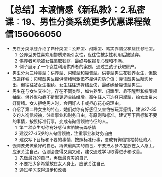 # 【总结】本渡情感《新私教》：2.私密课：19、男性分类系统更多优惠课程微信156066050

-   男性分类系统介绍了四种类型：公养型、闪耀型、踏实靠谱型和雄性领袖型。
    1.  公养型男性喜欢用物质来吸引女性，但往往被女性利用后被抛弃。
    2.  供养者可能被女性骗取钱财，最终导致报复心理和不满。
    3.  例子展示了一个女性利用供养者的案例，通过生孩子获取房产。
-   男生分为三种类型：供养型、闪耀型和靠谱型。供养型男生花钱养女生，但缺乏选择权；闪耀型男生提供情绪刺激但不提供实质价值；靠谱型男生踏实付出，但往往被女生拒绝。女生往往选择结盘侠，最终嫁给靠谱型男生。
-   男生在与女生交往时，存在不同类型，如供养型、闪耀型、靠不醒型和权限领袖型。供养型和靠不醒型更适合结婚后，而年轻人可选择闪耀型，给女生带来好情绪。女人拒绝男人时，会用好人卡或担心花心的理由。
-   介绍了第二种女生的特点，她们对你有好感但又害怕被玩弄感情，建议27-35岁的人徇信领袖，注重事业和财务自由，有原则和标准。建议写下目标和不要的事情，按照标准行事，变成有徇信领袖特征的人。
    1.  第二种女生对你有好感但害怕被玩弄感情
    2.  建议27-35岁的人徇信领袖，注重事业和财务自由
    3.  建议写下目标和不要的事情，按照标准行事，变成有徇信领袖特征的人
-   强调要先做最好的自己，再做最真实的自己，不要把太多希望放在女人身上，应该关注自己，否则会变得又臭又硬，建议通过学习取得进步和改善。
    1.  先做最好的自己，再做最真实的自己
    2.  不要把太多希望放在女人身上，应该关注自己
    3.  通过学习取得进步和改善
